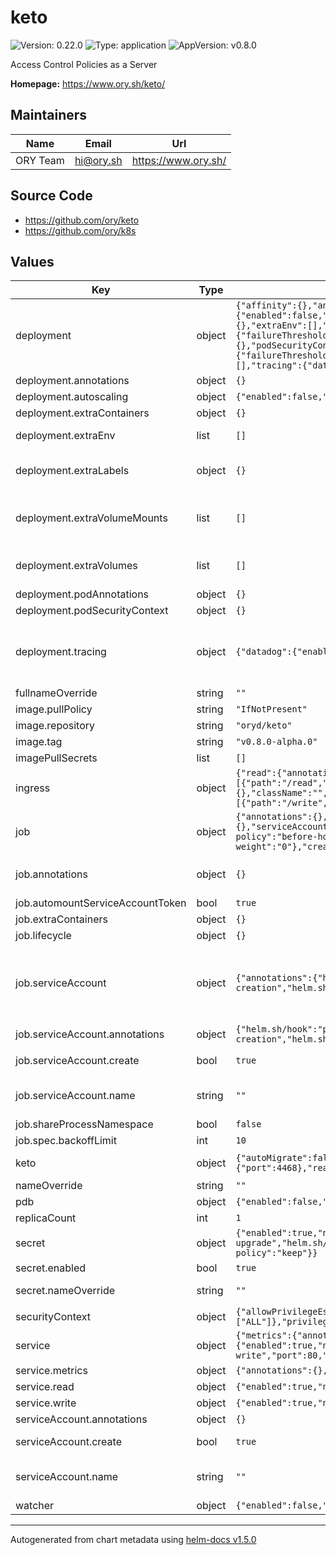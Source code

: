 # keto

![Version: 0.22.0](https://img.shields.io/badge/Version-0.22.0-informational?style=flat-square) ![Type: application](https://img.shields.io/badge/Type-application-informational?style=flat-square) ![AppVersion: v0.8.0](https://img.shields.io/badge/AppVersion-v0.8.0-informational?style=flat-square)

Access Control Policies as a Server

**Homepage:** <https://www.ory.sh/keto/>

## Maintainers

| Name | Email | Url |
| ---- | ------ | --- |
| ORY Team | hi@ory.sh | https://www.ory.sh/ |

## Source Code

* <https://github.com/ory/keto>
* <https://github.com/ory/k8s>

## Values

| Key | Type | Default | Description |
|-----|------|---------|-------------|
| deployment | object | `{"affinity":{},"annotations":{},"automountServiceAccountToken":true,"autoscaling":{"enabled":false,"maxReplicas":100,"minReplicas":1,"targetCPUUtilizationPercentage":80},"extraContainers":{},"extraEnv":[],"extraLabels":{},"extraVolumeMounts":[],"extraVolumes":[],"livenessProbe":{"failureThreshold":5,"initialDelaySeconds":30,"periodSeconds":10},"nodeSelector":{},"podAnnotations":{},"podSecurityContext":{},"readinessProbe":{"failureThreshold":5,"initialDelaySeconds":30,"periodSeconds":10},"resources":{},"tolerations":[],"tracing":{"datadog":{"enabled":false}}}` | Configure the probes for when the deployment is considered ready and ongoing health check |
| deployment.annotations | object | `{}` | Add custom annotations to the deployment |
| deployment.autoscaling | object | `{"enabled":false,"maxReplicas":100,"minReplicas":1,"targetCPUUtilizationPercentage":80}` | Autoscaling for keto deployment |
| deployment.extraContainers | object | `{}` | If you want to add extra sidecar containers.  |
| deployment.extraEnv | list | `[]` | Array of extra Envs to be added to the deployment. K8s format expected - name: FOO   value: BAR |
| deployment.extraLabels | object | `{}` | Extra labels to be added to the deployment, and pods. K8s object format expected foo: bar my.special.label/type: value |
| deployment.extraVolumeMounts | list | `[]` | Array of extra VolumeMounts to be added to the deployment. K8s format expected - name: my-volume   mountPath: /etc/secrets/my-secret   readOnly: true |
| deployment.extraVolumes | list | `[]` | Array of extra Volumes to be added to the deployment. K8s format expected - name: my-volume   secret:     secretName: my-secret |
| deployment.podAnnotations | object | `{}` | Set custom pod annotations |
| deployment.podSecurityContext | object | `{}` | Set custom security context for pods |
| deployment.tracing | object | `{"datadog":{"enabled":false}}` | Configuration for tracing providers. Only datadog is currently supported through this block. If you need to use a different tracing provider, please manually set the configuration values via "keto.config" or via "extraEnv". |
| fullnameOverride | string | `""` |  |
| image.pullPolicy | string | `"IfNotPresent"` | Default image pull policy |
| image.repository | string | `"oryd/keto"` | Ory KETO image |
| image.tag | string | `"v0.8.0-alpha.0"` |  |
| imagePullSecrets | list | `[]` |  |
| ingress | object | `{"read":{"annotations":{},"className":"","enabled":false,"hosts":[{"host":"chart-example.local","paths":[{"path":"/read","pathType":"Prefix"}]}],"tls":[]},"write":{"annotations":{},"className":"","enabled":false,"hosts":[{"host":"chart-example.local","paths":[{"path":"/write","pathType":"Prefix"}]}],"tls":[]}}` | Ingress definitions |
| job | object | `{"annotations":{},"automountServiceAccountToken":true,"extraContainers":{},"lifecycle":{},"serviceAccount":{"annotations":{"helm.sh/hook":"pre-install, pre-upgrade","helm.sh/hook-delete-policy":"before-hook-creation","helm.sh/hook-weight":"0"},"create":true,"name":""},"shareProcessNamespace":false,"spec":{"backoffLimit":10}}` | Values for initialization job |
| job.annotations | object | `{}` | If you do want to specify annotations, uncomment the following lines, adjust them as necessary, and remove the curly braces after 'annotations:'. |
| job.automountServiceAccountToken | bool | `true` | Set automounting of the SA token |
| job.extraContainers | object | `{}` | If you want to add extra sidecar containers.  |
| job.lifecycle | object | `{}` | If you want to add lifecycle hooks.  |
| job.serviceAccount | object | `{"annotations":{"helm.sh/hook":"pre-install, pre-upgrade","helm.sh/hook-delete-policy":"before-hook-creation","helm.sh/hook-weight":"0"},"create":true,"name":""}` | Specify the serviceAccountName value. In some situations it is needed to provides specific permissions to Hydra deployments Like for example installing Hydra on a cluster with a PosSecurityPolicy and Istio. Uncoment if it is needed to provide a ServiceAccount for the Hydra deployment. |
| job.serviceAccount.annotations | object | `{"helm.sh/hook":"pre-install, pre-upgrade","helm.sh/hook-delete-policy":"before-hook-creation","helm.sh/hook-weight":"0"}` | Annotations to add to the service account |
| job.serviceAccount.create | bool | `true` | Specifies whether a service account should be created |
| job.serviceAccount.name | string | `""` | The name of the service account to use. If not set and create is true, a name is generated using the fullname template |
| job.shareProcessNamespace | bool | `false` | Set sharing process namespace  |
| job.spec.backoffLimit | int | `10` | Set job back off limit |
| keto | object | `{"autoMigrate":false,"config":{"dsn":"memory","namespaces":[{"id":0,"name":"sample"}],"serve":{"metrics":{"port":4468},"read":{"port":4466},"write":{"port":4467}}}}` | Main keto config. Full documentation can be found in https://www.ory.sh/keto/docs/reference/configuration |
| nameOverride | string | `""` |  |
| pdb | object | `{"enabled":false,"spec":{"minAvailable":1}}` | PodDistributionBudget configuration |
| replicaCount | int | `1` |  |
| secret | object | `{"enabled":true,"nameOverride":"","secretAnnotations":{"helm.sh/hook":"pre-install, pre-upgrade","helm.sh/hook-delete-policy":"before-hook-creation","helm.sh/hook-weight":"0","helm.sh/resource-policy":"keep"}}` | Secret management |
| secret.enabled | bool | `true` | Switch to false to prevent creating the secret |
| secret.nameOverride | string | `""` | Provide custom name of existing secret, or custom name of secret to be created |
| securityContext | object | `{"allowPrivilegeEscalation":false,"capabilities":{"drop":["ALL"]},"privileged":false,"readOnlyRootFilesystem":true,"runAsNonRoot":true,"runAsUser":100}` | Default security context configuration |
| service | object | `{"metrics":{"annotations":{},"enabled":false,"name":"http-metrics","port":80,"type":"ClusterIP"},"read":{"enabled":true,"name":"http-read","port":80,"type":"ClusterIP"},"write":{"enabled":true,"name":"http-write","port":80,"type":"ClusterIP"}}` | Service configurations |
| service.metrics | object | `{"annotations":{},"enabled":false,"name":"http-metrics","port":80,"type":"ClusterIP"}` | Metrics service |
| service.read | object | `{"enabled":true,"name":"http-read","port":80,"type":"ClusterIP"}` | Read service |
| service.write | object | `{"enabled":true,"name":"http-write","port":80,"type":"ClusterIP"}` | Write service |
| serviceAccount.annotations | object | `{}` | Annotations to add to the service account |
| serviceAccount.create | bool | `true` | Specifies whether a service account should be created |
| serviceAccount.name | string | `""` | The name of the service account to use. If not set and create is true, a name is generated using the fullname template |
| watcher | object | `{"enabled":false,"image":"oryd/k8s-toolbox:0.0.2","mountFile":""}` | Watcher sidecar configuration |

----------------------------------------------
Autogenerated from chart metadata using [helm-docs v1.5.0](https://github.com/norwoodj/helm-docs/releases/v1.5.0)
